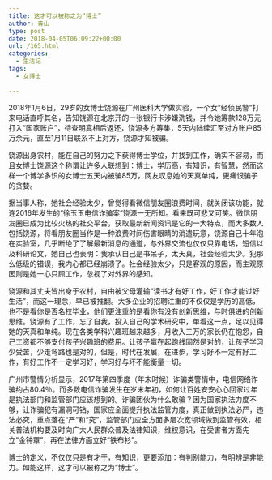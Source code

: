 ```yaml
---
title: 这才可以被称之为“博士”
author: 青山
type: post
date: 2018-04-05T06:09:22+00:00
url: /165.html
categories:
  - 生活记
tags:
  - 女博士

---
```

2018年1月6日，29岁的女博士饶源在广州医科大学做实验，一个女“经侦民警”打来电话直呼其名，告知饶源在北京开的一张银行卡涉嫌洗钱，并令她筹款128万元打入“国家账户”，待查明真相后返还，饶源多方筹集，5天内陆续汇至对方账户85万余元，直至1月11日联系不上对方，饶源才知被骗。

饶源出身农村，能在自己的努力之下获得博士学位，并找到工作，确实不容易，而且女博士饶源这个称谓让许多人联想到：博士，学历高，有知识，有智慧，然而这样一个博学多识的女博士五天内被骗85万，网友叹息她的天真单纯，更痛恨骗子的贪婪。

据当事人称，她社会经验太少，曾觉得看微信朋友圈浪费时间，就关闭该功能，就连2016年发生的“徐玉玉电信诈骗案”饶源一无所知。看来既可悲又可笑。微信朋友圈已成为比较火热的社交平台，获取最新新闻资讯是它的一大特点，而大多数人包括饶源，将看朋友圈当作是一种浪费时间伤害眼睛的消遣玩意，饶源自己十年泡在实验室，几乎断绝了了解最新消息的通道，与外界交流也仅仅只靠电话，短信以及科研论文，她自己也表明：我承认自己是书呆子，太天真，社会经验太少。犯那么低级的错误，我内心都已经崩溃了。社会经验太少，只是客观的原因，而主观原因则是她一心只顾工作，忽视了对外界的感知。

饶源和其丈夫皆出身于农村，自由被父母灌输“读书才有好工作，好工作才能过好生活”，而这一理念，早已被推翻。大多企业的招聘注重的不仅仅是学历的高低，也不是看你是否名校毕业，他们更注重的是看你有没有创新思维，与时俱进的创新思维。饶源有了工作，忘了自我，投入自己的学术研究中，单看这一点，足以见得她的天真和单纯。现在各类学科兴趣班越来越多，月收入三万的家长仍在抱怨，自己工资都不够支付孩子兴趣班的费用。让孩子赢在起跑线固然是对的，让孩子学习少受苦，少走弯路也是对的，但是，时代在发展，在进步，学习好不一定有好工作，有好工作不一定学习好，学习好与坏不能衡量一切。

广州市警情分析显示，2017年第四季度（年末时候）诈骗类警情中，电信网络诈骗约占80.4％。而多数电信诈骗发生在岁末年初，如何让百姓安安心心回家过年是执法部门和监管部门应该想到的。诈骗团伙为什么敢骗？因为国家执法力度不够，让诈骗犯有漏洞可钻，国家应全面提升执法监管力度，真正做到执法必严，违法必究，重点落在“严”和“究”，监管部门应全方面多层次宽领域做到监管有效，相关普法机构要及时向广大人民群众普及法律知识，维权意识，在受害者方面先立“金钟罩”，再在法律方面立好“铁布衫”。

博士的定义，不仅仅只是有才干，有知识，更要添加：有判别能力，有明辨是非能力。如能这样，这才可以被称之为“博士”。